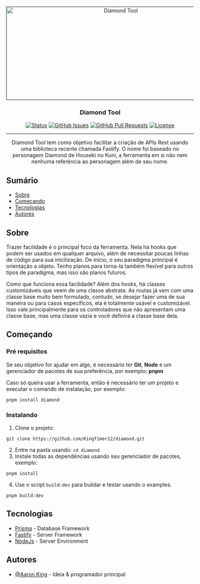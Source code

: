 <p align="center">
  <a href="" rel="noopener">
 <img width=600px height=250px src="https://c4.wallpaperflare.com/wallpaper/346/359/601/anime-houseki-no-kuni-diamond-houseki-no-kuni-wallpaper-preview.jpg" alt="Diamond Tool"></a>
</p>

<h3 align="center">Diamond Tool</h3>

<div align="center">

[![Status](https://img.shields.io/badge/status-active-success.svg)]()
[![GitHub Issues](https://img.shields.io/github/issues/KingTimer12/diamond.svg)](https://github.com/KingTimer12/diamond/issues)
[![GitHub Pull Requests](https://img.shields.io/github/issues-pr/KingTimer12/diamond.svg)](https://github.com/KingTimer12/diamond/pulls)
[![License](https://img.shields.io/badge/license-MIT-blue.svg)](/LICENSE)

</div>

---

<p align="center"> Diamond Tool tem como objetivo facilitar a criação de APIs Rest usando uma biblioteca recente chamada Fastify. O nome foi baseado no personagem Diamond de Houseki no Kuni, a ferramenta em si não nem nenhuma referência ao personagem além de seu nome.
    <br> 
</p>

## Sumário

- [Sobre](#about)
- [Começando](#getting_started)
- [Tecnologias](#built_using)
- [Autores](#authors)

## Sobre <a name = "about"></a>

Trazer facilidade é o principal foco da ferramenta. Nela há hooks que podem ser usados em qualquer arquivo, além de necessitar poucas linhas de código para sua inicilização. De início, o seu paradigma principal é orientação a objeto. Tenho planos para torna-la também flexível para outros tipos de paradigma, mas isso são planos futuros.

Como que funciona essa facilidade? Além dos hooks, há classes customizáveis que veem de uma classe abstrata. As routas já vem com uma classe base muito bem formulado, contudo, se desejar fazer uma de sua maneira ou para casos específicos, ela é totalmente usável e customizável. Isso vale principalmente para os controladores que não apresentam uma classe base, mas uma classe vazia e você definirá a classe base dela.

## Começando <a name = "getting_started"></a>

### Pré requisitos

Se seu objetivo for ajudar em algo, é necessário ter **Git**, **Node** e um gerenciador de pacotes de sua preferência, por exemplo: **pnpm**

Caso só queira usar a ferramenta, então é necessário ter um projeto e executar o comando de instalação, por exemplo:
```
pnpm install diamond
```

### Instalando

1. Clone o projeto:
```git
git clone https://github.com/KingTimer12/diamond.git
```
2. Entre na pasta usando: `cd diamond`
3. Instale todas as dependências usando seu gerenciador de pacotes, exemplo:
```
pnpm install
```
4. Use o script `build:dev` para buildar e testar usando o examples.
```
pnpm build:dev
```

## Tecnologias <a name = "built_using"></a>

- [Prisma](https://www.prisma.io/) - Database Framework
- [Fastify](https://fastify.dev/) - Server Framework
- [NodeJs](https://nodejs.org/en/) - Server Environment

## Autores <a name = "authors"></a>

- [@Aaron King](https://github.com/KingTimer12) - Ideia & programador principal